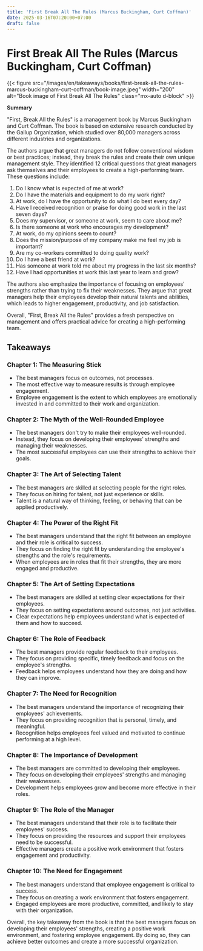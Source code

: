 ```yaml
---
title: 'First Break All The Rules (Marcus Buckingham, Curt Coffman)'
date: 2025-03-16T07:20:00+07:00
draft: false
---
```


# First Break All The Rules (Marcus Buckingham, Curt Coffman)

{{< figure src="/images/en/takeaways/books/first-break-all-the-rules-marcus-buckingham-curt-coffman/book-image.jpeg" width="200" alt="Book image of First Break All The Rules" class="mx-auto d-block" >}}

**Summary**

"First, Break All the Rules" is a management book by Marcus Buckingham and Curt Coffman. The book is based on extensive research conducted by the Gallup Organization, which studied over 80,000 managers across different industries and organizations.

The authors argue that great managers do not follow conventional wisdom or best practices; instead, they break the rules and create their own unique management style. They identified 12 critical questions that great managers ask themselves and their employees to create a high-performing team. These questions include:

1. Do I know what is expected of me at work?
2. Do I have the materials and equipment to do my work right?
3. At work, do I have the opportunity to do what I do best every day?
4. Have I received recognition or praise for doing good work in the last seven days?
5. Does my supervisor, or someone at work, seem to care about me?
6. Is there someone at work who encourages my development?
7. At work, do my opinions seem to count?
8. Does the mission/purpose of my company make me feel my job is important?
9. Are my co-workers committed to doing quality work?
10. Do I have a best friend at work?
11. Has someone at work told me about my progress in the last six months?
12. Have I had opportunities at work this last year to learn and grow?

The authors also emphasize the importance of focusing on employees' strengths rather than trying to fix their weaknesses. They argue that great managers help their employees develop their natural talents and abilities, which leads to higher engagement, productivity, and job satisfaction.

Overall, "First, Break All the Rules" provides a fresh perspective on management and offers practical advice for creating a high-performing team.

## **Takeaways**

### **Chapter 1: The Measuring Stick**

- The best managers focus on outcomes, not processes.
- The most effective way to measure results is through employee engagement.
- Employee engagement is the extent to which employees are emotionally invested in and committed to their work and organization.

### **Chapter 2: The Myth of the Well-Rounded Employee**

- The best managers don't try to make their employees well-rounded.
- Instead, they focus on developing their employees' strengths and managing their weaknesses.
- The most successful employees can use their strengths to achieve their goals.

### **Chapter 3: The Art of Selecting Talent**

- The best managers are skilled at selecting people for the right roles.
- They focus on hiring for talent, not just experience or skills.
- Talent is a natural way of thinking, feeling, or behaving that can be applied productively.

### **Chapter 4: The Power of the Right Fit**

- The best managers understand that the right fit between an employee and their role is critical to success.
- They focus on finding the right fit by understanding the employee's strengths and the role's requirements.
- When employees are in roles that fit their strengths, they are more engaged and productive.

### **Chapter 5: The Art of Setting Expectations**

- The best managers are skilled at setting clear expectations for their employees.
- They focus on setting expectations around outcomes, not just activities.
- Clear expectations help employees understand what is expected of them and how to succeed.

### **Chapter 6: The Role of Feedback**

- The best managers provide regular feedback to their employees.
- They focus on providing specific, timely feedback and focus on the employee's strengths.
- Feedback helps employees understand how they are doing and how they can improve.

### Chapter 7: The Need for Recognition

- The best managers understand the importance of recognizing their employees' achievements.
- They focus on providing recognition that is personal, timely, and meaningful.
- Recognition helps employees feel valued and motivated to continue performing at a high level.

### Chapter 8: The Importance of Development

- The best managers are committed to developing their employees.
- They focus on developing their employees' strengths and managing their weaknesses.
- Development helps employees grow and become more effective in their roles.

### Chapter 9: The Role of the Manager

- The best managers understand that their role is to facilitate their employees' success.
- They focus on providing the resources and support their employees need to be successful.
- Effective managers create a positive work environment that fosters engagement and productivity.

### Chapter 10: The Need for Engagement

- The best managers understand that employee engagement is critical to success.
- They focus on creating a work environment that fosters engagement.
- Engaged employees are more productive, committed, and likely to stay with their organization.

Overall, the key takeaway from the book is that the best managers focus on developing their employees' strengths, creating a positive work environment, and fostering employee engagement. By doing so, they can achieve better outcomes and create a more successful organization.

